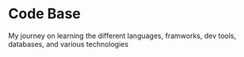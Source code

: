 # Code Base
My journey on learning the different languages, framworks, dev tools, databases, and various technologies
